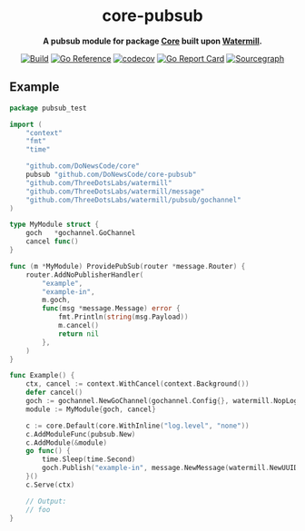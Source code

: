 
<div align="center">
  <h1>core-pubsub</h1>
  <p>
    <strong>A pubsub module for package <a href="github.com/DoNewsCode/core">Core</a> built upon
<a href="https://github.com/ThreeDotsLabs/watermill">Watermill</a>.</strong>
  </p>
  <p>

[![Build](https://github.com/DoNewsCode/core-queue/actions/workflows/go.yml/badge.svg)](https://github.com/DoNewsCode/core-queue/actions/workflows/go.yml)
[![Go Reference](https://pkg.go.dev/badge/github.com/DoNewsCode/core-queue.svg)](https://pkg.go.dev/github.com/DoNewsCode/core-queue)
[![codecov](https://codecov.io/gh/DoNewsCode/core-queue/branch/master/graph/badge.svg)](https://codecov.io/gh/DoNewsCode/core-queue)
[![Go Report Card](https://goreportcard.com/badge/DoNewsCode/core-queue)](https://goreportcard.com/report/DoNewsCode/core-queue)
[![Sourcegraph](https://sourcegraph.com/github.com/DoNewsCode/core-queue/-/badge.svg)](https://sourcegraph.com/github.com/DoNewsCode/core-queue?badge)

 </p>
</div>

## Example
```go
package pubsub_test

import (
	"context"
	"fmt"
	"time"

	"github.com/DoNewsCode/core"
	pubsub "github.com/DoNewsCode/core-pubsub"
	"github.com/ThreeDotsLabs/watermill"
	"github.com/ThreeDotsLabs/watermill/message"
	"github.com/ThreeDotsLabs/watermill/pubsub/gochannel"
)

type MyModule struct {
	goch   *gochannel.GoChannel
	cancel func()
}

func (m *MyModule) ProvidePubSub(router *message.Router) {
	router.AddNoPublisherHandler(
		"example",
		"example-in",
		m.goch,
		func(msg *message.Message) error {
			fmt.Println(string(msg.Payload))
			m.cancel()
			return nil
		},
	)
}

func Example() {
	ctx, cancel := context.WithCancel(context.Background())
	defer cancel()
	goch := gochannel.NewGoChannel(gochannel.Config{}, watermill.NopLogger{})
	module := MyModule{goch, cancel}

	c := core.Default(core.WithInline("log.level", "none"))
	c.AddModuleFunc(pubsub.New)
	c.AddModule(&module)
	go func() {
		time.Sleep(time.Second)
		goch.Publish("example-in", message.NewMessage(watermill.NewUUID(), message.Payload("foo")))
	}()
	c.Serve(ctx)

	// Output:
	// foo
}
```
